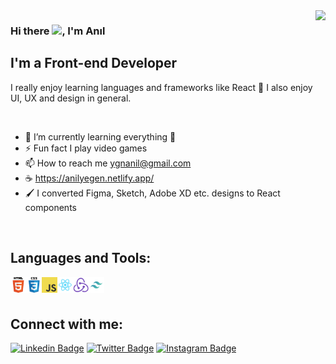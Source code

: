 <img src="https://media.giphy.com/media/RbDKaczqWovIugyJmW/giphy.gif" height="250" align="right" />

### Hi there <img src="https://raw.githubusercontent.com/iampavangandhi/iampavangandhi/master/gifs/Hi.gif" width="30px">, I'm Anıl

## I'm a Front-end Developer

I really enjoy learning languages and frameworks like React :muscle: I also enjoy UI, UX and design in general.

<br/>

- 🌱 I’m currently learning everything :rofl:
- ⚡ Fun fact I play video games
- 📫 How to reach me ygnanil@gmail.com
- :coffee: https://anilyegen.netlify.app/
- :paintbrush: I converted Figma, Sketch, Adobe
XD etc. designs to React components



<br/>

## Languages and Tools:

<img align="left" src="https://raw.githubusercontent.com/github/explore/80688e429a7d4ef2fca1e82350fe8e3517d3494d/topics/html/html.png" width="25" height="25" />
<img align="left"  src="https://raw.githubusercontent.com/github/explore/80688e429a7d4ef2fca1e82350fe8e3517d3494d/topics/css/css.png" width="25" height="25" />
<img align="left"  src="https://raw.githubusercontent.com/github/explore/80688e429a7d4ef2fca1e82350fe8e3517d3494d/topics/javascript/javascript.png" width="25" height="25" />
<img align="left"  src="https://raw.githubusercontent.com/github/explore/80688e429a7d4ef2fca1e82350fe8e3517d3494d/topics/react/react.png" width="25" height="25" />
<img align="left"  src="https://raw.githubusercontent.com/github/explore/80688e429a7d4ef2fca1e82350fe8e3517d3494d/topics/redux/redux.png" width="25" height="25" />
<img align="left"  src="https://raw.githubusercontent.com/github/explore/80688e429a7d4ef2fca1e82350fe8e3517d3494d/topics/tailwind/tailwind.png" width="25" height="25" />

<br/>
<br/>

## Connect with me:
[![Linkedin Badge](https://img.shields.io/badge/-LinkedIn-0e76a8?style=flat-square&logo=Linkedin&logoColor=white)](https://www.linkedin.com/in/an%C4%B1l-ye%C4%9Fen-02ab9a1a8/)
[![Twitter Badge](https://img.shields.io/badge/-Twitter-00acee?style=flat-square&logo=Twitter&logoColor=white)](https://twitter.com/YegenAn)
[![Instagram Badge](https://img.shields.io/badge/-Instagram-e4405f?style=flat-square&logo=Instagram&logoColor=white)](https://www.instagram.com/ygnanil/) 






